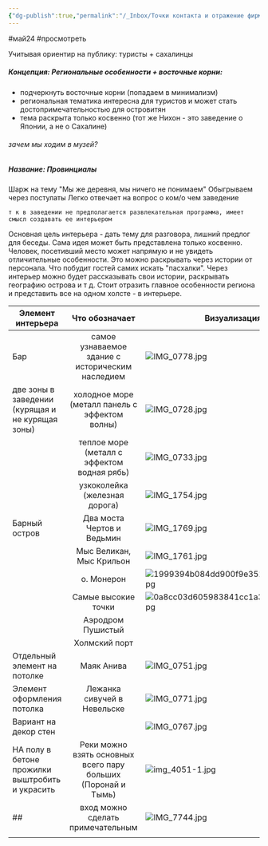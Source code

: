 ```yaml
---
{"dg-publish":true,"permalink":"/_Inbox/Точки контакта и отражение фирменного стиля/"}
---
```


#май24 #просмотреть 

Учитывая ориентир на публику: туристы + сахалинцы
##### Концепция: Региональные особенности + восточные корни:
- подчеркнуть восточные корни (попадаем в минимализм)
- региональная тематика интересна для туристов и может стать достопримечательностью для островитян
- тема раскрыта только косвенно (тот же Нихон - это заведение о Японии, а не о Сахалине)
###### зачем мы ходим в музей?
##### Название: Провинциалы
Шарж на тему "Мы же деревня, мы ничего не понимаем"
Обыгрываем через постулаты
Легко отвечает на вопрос о ком/о чем заведение

`т к в заведении не предполагается развлекательная программа, имеет смысл создавать ее интерьером`

Основная цель интерьера - дать тему для разговора, лишний предлог для беседы. 
Сама идея может быть представлена только косвенно. Человек, посетивший место может напрямую и не увидеть отличительные особенности. Это можно раскрывать через истории от персонала. Что побудит гостей самих искать "пасхалки". Через интерьер можно будет рассказывать свои истории, раскрывать географию острова и т д.
Стоит отразить главное особенности региона и представить все на одном холсте - в интерьере.


| Элемент интерьера                                |                        Что обозначает                         | Визуализация                              |
| ------------------------------------------------ |:-------------------------------------------------------------:| ----------------------------------------- |
| Бар                                              |       самое узнаваемое здание с историческим наследием        | ![IMG_0778.jpg](/img/user/Inbox/IMG_0778.jpg)                         |
| две зоны в заведении (курящая и не курящая зоны) |        холодное море (металл панель с эффектом волны)         | ![IMG_0728.jpg](/img/user/Inbox/IMG_0728.jpg)                         |
|                                                  |          теплое море (металл с эффектом водная рябь)          | ![IMG_0733.jpg](/img/user/Inbox/IMG_0733.jpg)                         |
|                                                  |                 узкоколейка (железная дорога)                 | ![IMG_1754.jpg](/img/user/Inbox/IMG_1754.jpg)                         |
| Барный остров                                    |                  Два моста Чертов и Ведьмин                   | ![IMG_1769.jpg](/img/user/Inbox/IMG_1769.jpg)                         |
|                                                  |                   Мыс Великан, Мыс Крильон                    | ![IMG_1761.jpg](/img/user/Inbox/IMG_1761.jpg)                         |
|                                                  |                          о. Монерон                           | ![1999394b084dd900f9e351824e535128.jpg](/img/user/Inbox/1999394b084dd900f9e351824e535128.jpg) |
|                                                  |                      Самые высокие точки                      | ![0a8cc03d605983841cc1a30f92418339.jpg](/img/user/Inbox/0a8cc03d605983841cc1a30f92418339.jpg) |
|                                                  |                       Аэродром Пушистый                       |                                           |
|                                                  |                         Холмский порт                         |                                           |
| Отдельный элемент на потолке                     |                          Маяк Анива                           | ![IMG_0751.jpg](/img/user/Inbox/IMG_0751.jpg)                         |
| Элемент оформления потолка                       |                  Лежанка сивучей в Невельске                  | ![IMG_0771.jpg](/img/user/Inbox/IMG_0771.jpg)                         |
| Вариант на декор стен                            |                                                               | ![IMG_0767.jpg](/img/user/Inbox/IMG_0767.jpg)                         |
| НА полу в бетоне прожилки выштробить и украсить  | Реки можно взять основных всего пару больших (Поронай и Тымь) | ![img_4051-1.jpg](/img/user/Inbox/img_4051-1.jpg)                       |
| ##                                               |               вход можно сделать примечательным               | ![IMG_7744.jpg](/img/user/Inbox/IMG_7744.jpg)                         |
|                                                  |                                                               |                                           |
